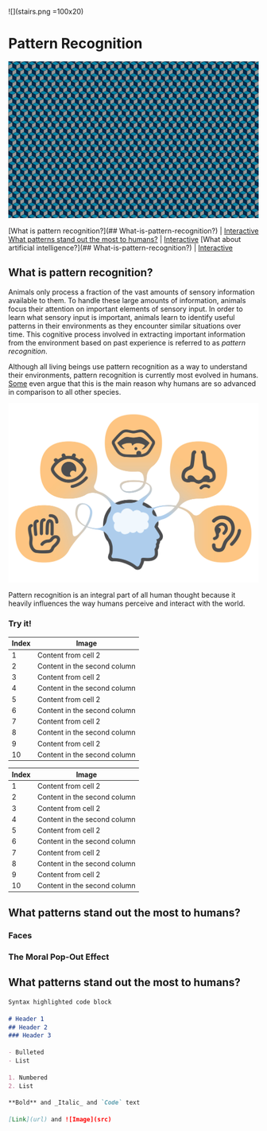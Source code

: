 ![](stairs.png =100x20)
# Pattern Recognition
![](cude.png)

[What is pattern recognition?](## What-is-pattern-recognition?) | [Interactive](##Try-it)
[What patterns stand out the most to humans?](##-What-is-pattern-recognition?) | [Interactive](##Try-it)
[What about artificial intelligence?](## What-is-pattern-recognition?) | [Interactive](##Try-it)


## What is pattern recognition?

Animals only process a fraction of the vast amounts of sensory information available to them. To handle these large amounts of information, animals focus their attention on important elements of sensory input. In order to learn what sensory input is important, animals learn to identify useful patterns in their environments as they encounter similar situations over time. This cognitive process involved in extracting important information from the environment based on past experience is referred to as *pattern recognition*.

Although all living beings use pattern recognition as a way to understand their environments, pattern recognition is currently most evolved in humans. [Some](https://www.ncbi.nlm.nih.gov/pmc/articles/PMC4141622/) even argue that this is the main reason why humans are so advanced in comparison to all other species. 

![Senses](sens.jpg)

Pattern recognition is an integral part of all human thought because it heavily influences the way humans perceive and interact with the world.




### **Try it!** 
Index | Image
------------ | -------------
1 | Content from cell 2
2 | Content in the second column
3 | Content from cell 2
4 | Content in the second column
5 | Content from cell 2
6 | Content in the second column
7 | Content from cell 2
8 | Content in the second column
9 | Content from cell 2
10 | Content in the second column


Index | Image
------------ | -------------
1 | Content from cell 2
2 | Content in the second column
3 | Content from cell 2
4 | Content in the second column
5 | Content from cell 2
6 | Content in the second column
7 | Content from cell 2
8 | Content in the second column
9 | Content from cell 2
10 | Content in the second column

## What patterns stand out the most to humans?

### Faces

### The Moral Pop-Out Effect

## What patterns stand out the most to humans?


```markdown
Syntax highlighted code block

# Header 1
## Header 2
### Header 3

- Bulleted
- List

1. Numbered
2. List

**Bold** and _Italic_ and `Code` text

[Link](url) and ![Image](src)
```

